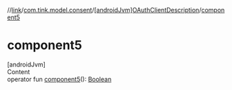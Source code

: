 //[link](../../index.md)/[com.tink.model.consent](../index.md)/[[androidJvm]OAuthClientDescription](index.md)/[component5](component5.md)



# component5  
[androidJvm]  
Content  
operator fun [component5](component5.md)(): [Boolean](https://kotlinlang.org/api/latest/jvm/stdlib/kotlin/-boolean/index.html)  



